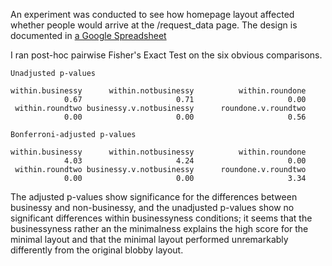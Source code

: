 An experiment was conducted to see how homepage layout affected whether
people would arrive at the /request_data page. The design is documented
in [a Google Spreadsheet](https://docs.google.com/a/scraperwiki.com/spreadsheet/ccc?key=0AmgaEqd-YKjXdGNENndyR1BScFMtdG45OEJyQXZaR2c)

I ran post-hoc pairwise Fisher's Exact Test on the six obvious comparisons.

    Unadjusted p-values

    within.businessy      within.notbusinessy          within.roundone 
                0.67                     0.71                     0.00 
     within.roundtwo businessy.v.notbusinessy      roundone.v.roundtwo 
                0.00                     0.00                     0.56 

    Bonferroni-adjusted p-values

    within.businessy      within.notbusinessy          within.roundone 
                4.03                     4.24                     0.00 
     within.roundtwo businessy.v.notbusinessy      roundone.v.roundtwo 
                0.00                     0.00                     3.34 

The adjusted p-values show significance for the differences between
businessy and non-businessy, and the unadjusted p-values show no
significant differences within businessyness conditions; it seems that
the businessyness rather an the minimalness explains the high score
for the minimal layout and that the minimal layout performed
unremarkably differently from the original blobby layout.
